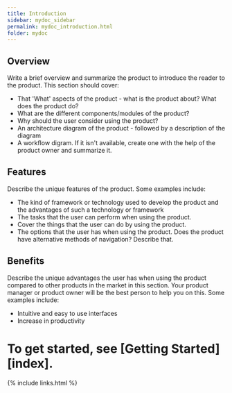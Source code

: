 ```yaml
---
title: Introduction
sidebar: mydoc_sidebar
permalink: mydoc_introduction.html
folder: mydoc
---
```


## Overview

Write a brief overview and summarize the product to introduce the reader to the product. This section should cover:
* That 'What' aspects of the product - what is the product about?  What does the product do?
* What are the different components/modules of the product?
* Why should the user consider using the product?
* An architecture diagram of the product -  followed by a description of the diagram
* A workflow digram. If it isn't available, create one with the help of the product owner and summarize it.

## Features

Describe the unique features of the product. Some examples include:

* The kind of framework or technology used  to develop the product and the advantages of such a technology or framework
* The tasks that the user can perform when using the product. 
* Cover the things that the user can do by using the product.
* The options that the user has when using the product. Does the product have alternative methods of navigation? Describe that.

## Benefits

Describe the unique advantages the user has when using the product compared to other products in the market in this section. Your product manager or product owner will be the best person to help you on this. Some examples include: 

*	Intuitive and easy to use interfaces
*	Increase in productivity

# To get started, see [Getting Started][index].

{% include links.html %}